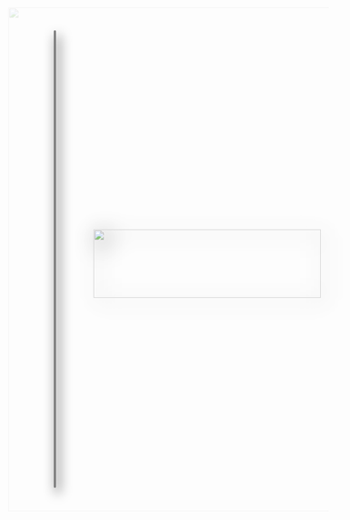 
<!doctype html>
<html>
<head>

<title>proyecto 001</title>


</head>
<body>




<div class="container">

<div class="front">

<div>

<img src="https://img.itch.zone/aW1hZ2UvMTY4NzEwNS85OTU3MjY3LmpwZw==/original/xIossD.jpg" class="background1">

</div>


<img src="https://cdn.discordapp.com/attachments/1200817269320712313/1200822032292647122/BUENA_PO.png?ex=65c793aa&is=65b51eaa&hm=c57926df161d4a10cd82d4a2b8d03003f328fe39185d794ad8009f275f3d93e9&" class="logo">

</div>

<div class="back">

<div>

<img src="https://img.itch.zone/aW1hZ2UvMTY4NzEwNS85OTU3Mjc2LmpwZw==/original/Om%2FmU%2F.jpg" class="background2">

</div>

<img src="https://cdn.discordapp.com/attachments/1200817269320712313/1200878596688969900/image.png?ex=65c7c858&is=65b55358&hm=5ad6c1246ba0cc1f9edac4872e498c2b61b77a8380acaf4c351338bd38c75fe6&" class="skin">


<h2 class="SoruSan">SoruSan</h2>


</div>

<div class="signal">

<img src="https://c.tenor.com/75re0bsSUk0AAAAC/tenor.gif" class="signal2">

</div>

</div>


<style>


body{
    overflow:hidden;
    aling-items:center;
    -webkit-text-stroke:2px lightblue;
    text-weight:100%;
    justify-content: center;
}

.SoruSan{
    position:absolute;
    color:white;   
    margin-left:140px;
    margin-top:-90px;    
    opacity: 80%;
    font-size: 60px;
}

.background1{
    position:absolute;
      width:526px;     
       box-shadow:5px 9px 20px black;
      border:2px solid gray;
      border-radius:20px;
       height:800px;
}

.background2{
    position:absolute;
      width:526px;     
      box-shadow:5px 9px 20px black;      
      border-radius:20px;
      border:2px solid gray;
       height:800px;
}


.container div{
    position:absolute;
    aling-items:center;
    justify-content: center;
    backface-visibility: hidden;
    transition: 1s;
    
}

.container .front{
    
    transform: perspective(500px) rotateY(0deg);
}

.container:hover .front{
   
    transform: perspective(500px) rotateY(180deg);
}


.container .back{
    
    transform: perspective(500px) rotateY(180deg);
}

.container:hover .back{
    
    transform: perspective(500px) rotateY(360deg);
}



.container{
   
    width:90%;
    height:800px;
    transition: all 1s ease;
    margin-top:40px;        
    margin-left:25px;
    overflow:hidden;
    
    
    
}

.signal{
    position:absolute;
    opacity:16%;
}

.signal2{
    width:644px;
    height:885px;
    
    margin-top:-40px;
    margin-left:-80px;
}

.logo{
    width:400px;
    height:120px;
    margin-top:350px;
    filter: drop-shadow(7px 7px 20px black);
    margin-left:70px;
    opacity:70%;
    
}

.skin{
    width:280px;
    height:490px;
    margin-top:200px;
   
    margin-left:140px;
    opacity:80%;
    
}


</style>

</body>
</html>

